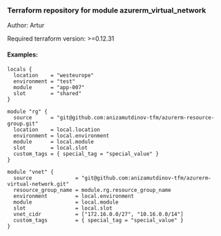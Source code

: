 ### Terraform repository for module azurerm_virtual_network

Author: Artur

Required terraform version: >=0.12.31

#### Examples:

```
locals {
  location    = "westeurope"
  environment = "test"
  module      = "app-007"
  slot        = "shared"
}

module "rg" {
  source      = "git@github.com:anizamutdinov-tfm/azurerm-resource-group.git"
  location    = local.location
  environment = local.environment
  module      = local.module
  slot        = local.slot
  custom_tags = { special_tag = "special_value" }
}

module "vnet" {
  source              = "git@github.com:anizamutdinov-tfm/azurerm-virtual-network.git"
  resource_group_name = module.rg.resource_group_name
  environment         = local.environment
  module              = local.module
  slot                = local.slot
  vnet_cidr           = ["172.16.0.0/27", "10.16.0.0/14"]
  custom_tags         = { special_tag = "special_value" }
}
```
